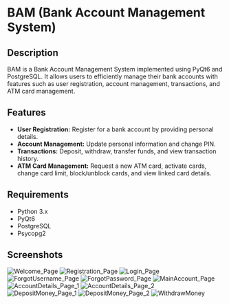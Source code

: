 # BAM (Bank Account Management System)

## Description
BAM is a Bank Account Management System implemented using PyQt6 and PostgreSQL. It allows users to efficiently manage their bank accounts with features such as user registration, account management, transactions, and ATM card management.

## Features
- **User Registration:** Register for a bank account by providing personal details.
- **Account Management:** Update personal information and change PIN.
- **Transactions:** Deposit, withdraw, transfer funds, and view transaction history.
- **ATM Card Management:** Request a new ATM card, activate cards, change card limit, block/unblock cards, and view linked card details.

## Requirements
- Python 3.x
- PyQt6
- PostgreSQL
- Psycopg2

## Screenshots

![Welcome_Page](https://github.com/JuhiCode94/BAM/assets/148118336/8669388d-9830-4d37-b654-d149a90b9f55)
![Registration_Page](https://github.com/JuhiCode94/BAM/assets/148118336/04516b80-6248-4ec8-8f94-4a28c4979e4d)
![Login_Page](https://github.com/JuhiCode94/BAM/assets/148118336/fde81438-ca2e-4296-8435-25208e0d94f4)
![ForgotUsername_Page](https://github.com/JuhiCode94/BAM/assets/148118336/d4cd3dcd-0d10-4003-ad6b-aad730e598b1)
![ForgotPassword_Page](https://github.com/JuhiCode94/BAM/assets/148118336/b2f80f42-5540-460c-8085-3e34fdc42f9b)
![MainAccount_Page](https://github.com/JuhiCode94/BAM/assets/148118336/66309f20-444f-4f8e-b157-ca685601f29c)
![AccountDetails_Page_1](https://github.com/JuhiCode94/BAM/assets/148118336/104c4b65-e089-440b-82c2-36b1903e1580)
![AccountDetails_Page_2](https://github.com/JuhiCode94/BAM/assets/148118336/1c04086b-fd21-4b32-bb91-56634c4d16fb)
![DepositMoney_Page_1](https://github.com/JuhiCode94/BAM/assets/148118336/9ee08583-1974-4111-b85a-62e35f2ed55b)
![DepositMoney_Page_2](https://github.com/JuhiCode94/BAM/assets/148118336/98db249f-c770-4c98-8684-37347905d0ee)
![WithdrawMoney](https://github.com/JuhiCode94/BAM/assets/148118336/8bdf129e-84e7-415c-b08a-8869bb841a96)
